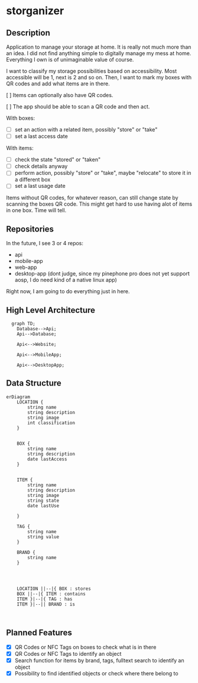 # storganizer

## Description
Application to manage your storage at home. It is really not much more than an idea.
I did not find anything simple to digitally manage my mess at home. Everything I own is of unimaginable value of course.

I want to classify my storage possibilities based on accessibility. Most accessible will be 1, next is 2 and so on.
Then, I want to mark my boxes with QR codes and add what items are in there.

[ ] Items can optionally also have QR codes.

[ ] The app should be able to scan a QR code and then act.

With boxes:
 - [ ] set an action with a related item, possibly "store" or "take"
 - [ ] set a last access date

 With items:
 - [ ] check the state "stored" or "taken"
 - [ ] check details anyway
 - [ ] perform action, possibly "store" or "take", maybe "relocate" to store it in a different box
 - [ ] set a last usage date

Items without QR codes, for whatever reason, can still change state by scanning the boxes QR code. This might get hard to use having alot of items in one box. Time will tell.


## Repositories
 In the future, I see 3 or 4 repos:
 - api
 - mobile-app
 - web-app
 - desktop-app (dont judge, since my pinephone pro does not yet support aosp, I do need kind of a native linux app)

Right now, I am going to do everything just in here.

## High Level Architecture

```mermaid
  graph TD;
    Database-->Api;
    Api-->Database;

    Api<-->Website;

    Api<-->MobileApp;

    Api<-->DesktopApp;

```

## Data Structure

```mermaid
erDiagram
    LOCATION {
        string name
        string description
        string image
        int classification
    }

    
    BOX {
        string name
        string description
        date lastAccess
    }


    ITEM {
        string name
        string description
        string image
        string state
        date lastUse

    }

    TAG {
        string name
        string value
    }

    BRAND {
        string name
    }




    LOCATION ||--|{ BOX : stores
    BOX ||--|{ ITEM : contains
    ITEM }|--|{ TAG : has
    ITEM }|--|| BRAND : is



```


## Planned Features
- [x] QR Codes or NFC Tags on boxes to check what is in there
- [x] QR Codes or NFC Tags to identify an object
- [x] Search function for items by brand, tags, fulltext search to identify an object
- [x] Possibility to find identified objects or check where there belong to
